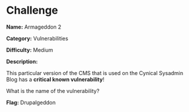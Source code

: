 # Challenge

**Name:** Armageddon 2

**Category:** Vulnerabilities

**Difficulty:** Medium

**Description:**

This particular version of the CMS that is used on the Cynical Sysadmin Blog has a **critical known vulnerability**!

What is the name of the vulnerability?

**Flag:** Drupalgeddon
